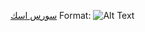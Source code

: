 
[سورس اسك](https://t.me/CXRCX)
Format: ![Alt Text](https://telegra.ph/file/64b13b9bb5e6ff7e3546f.jpg)
